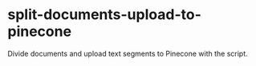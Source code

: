 # split-documents-upload-to-pinecone
Divide documents and upload text segments to Pinecone with the script.
